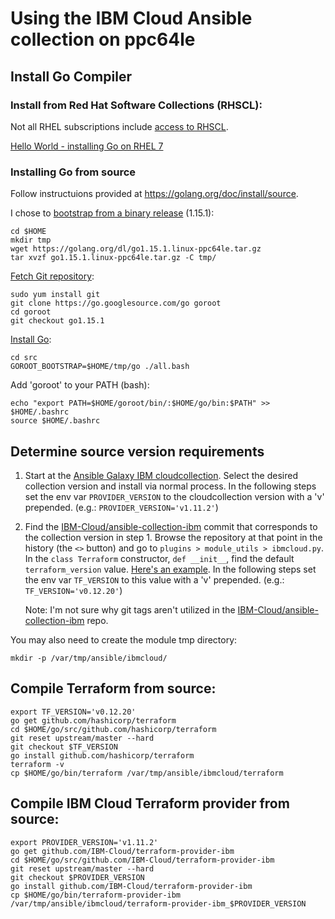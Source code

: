 # Using the IBM Cloud Ansible collection on ppc64le

## Install Go Compiler

### Install from Red Hat Software Collections (RHSCL):

Not all RHEL subscriptions include [access to RHSCL][1].

[Hello World - installing Go on RHEL 7][2]

### Installing Go from source

Follow instructuions provided at https://golang.org/doc/install/source.

I chose to [bootstrap from a binary release][3] (1.15.1):

    cd $HOME
    mkdir tmp
    wget https://golang.org/dl/go1.15.1.linux-ppc64le.tar.gz
    tar xvzf go1.15.1.linux-ppc64le.tar.gz -C tmp/

[Fetch Git repository][4]:

    sudo yum install git
    git clone https://go.googlesource.com/go goroot
    cd goroot
    git checkout go1.15.1

[Install Go][5]:

    cd src
    GOROOT_BOOTSTRAP=$HOME/tmp/go ./all.bash

Add 'goroot' to your PATH (bash):

    echo "export PATH=$HOME/goroot/bin/:$HOME/go/bin:$PATH" >> $HOME/.bashrc
    source $HOME/.bashrc

## Determine source version requirements

1. Start at the [Ansible Galaxy IBM cloudcollection][6].  Select the desired
   collection version and install via normal process. In the following steps
   set the env var `PROVIDER_VERSION` to the cloudcollection version with a 'v'
   prepended. (e.g.: `PROVIDER_VERSION='v1.11.2'`)

2. Find the [IBM-Cloud/ansible-collection-ibm][7] commit that corresponds to
   the collection version in step 1. Browse the repository at that point in the
   history (the `<>` button) and go to `plugins > module_utils > ibmcloud.py`.
   In the `class Terraform` constructor, `def __init__`, find the default
   `terraform_version` value. [Here's an example][8]. In the following steps
   set the env var `TF_VERSION` to this value with a 'v' prepended. (e.g.:
   `TF_VERSION='v0.12.20'`)

   Note: I'm not sure why git tags aren't utilized in the
   [IBM-Cloud/ansible-collection-ibm][7] repo.


You may also need to create the module tmp directory:

    mkdir -p /var/tmp/ansible/ibmcloud/

## Compile Terraform from source:

    export TF_VERSION='v0.12.20'
    go get github.com/hashicorp/terraform
    cd $HOME/go/src/github.com/hashicorp/terraform
    git reset upstream/master --hard
    git checkout $TF_VERSION
    go install github.com/hashicorp/terraform
    terraform -v
    cp $HOME/go/bin/terraform /var/tmp/ansible/ibmcloud/terraform

## Compile IBM Cloud Terraform provider from source:

    export PROVIDER_VERSION='v1.11.2'
    go get github.com/IBM-Cloud/terraform-provider-ibm
    cd $HOME/go/src/github.com/IBM-Cloud/terraform-provider-ibm
    git reset upstream/master --hard
    git checkout $PROVIDER_VERSION
    go install github.com/IBM-Cloud/terraform-provider-ibm
    cp $HOME/go/bin/terraform-provider-ibm /var/tmp/ansible/ibmcloud/terraform-provider-ibm_$PROVIDER_VERSION

[1]: https://access.redhat.com/solutions/472793
[2]: https://developers.redhat.com/HW/Go-RHEL-7#troubleshooting_and_faq
[3]: https://golang.org/doc/install/source#bootstrapFromBinaryRelease
[4]: https://golang.org/doc/install/source#fetch
[5]: https://golang.org/doc/install/source#install
[6]: https://galaxy.ansible.com/ibm/cloudcollection
[7]: https://github.com/IBM-Cloud/ansible-collection-ibm/commits/master
[8]: https://github.com/IBM-Cloud/ansible-collection-ibm/blob/c706e66310a154c0aa7b3ecc870ba455a2cf0975/plugins/module_utils/ibmcloud.py#L635
[9]: https://github.com/IBM-Cloud/terraform-provider-ibm/releases
